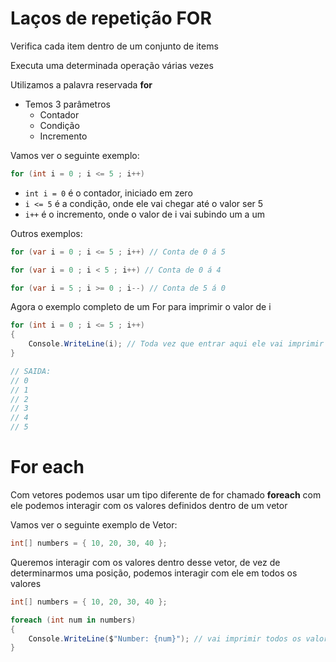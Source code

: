 # Laços de repetição FOR

Verifica cada item dentro de um conjunto de items

Executa uma determinada operação várias vezes

Utilizamos a palavra reservada __for__

- Temos 3 parâmetros
    - Contador
    - Condição
    - Incremento

Vamos ver o seguinte exemplo:

```csharp
for (int i = 0 ; i <= 5 ; i++)
```

- `int i = 0` é o contador, iniciado em zero
- `i <= 5` é a condição, onde ele vai chegar até o valor ser 5
- `i++` é o incremento, onde o valor de i vai subindo um a um

Outros exemplos:

```csharp
for (var i = 0 ; i <= 5 ; i++) // Conta de 0 á 5

for (var i = 0 ; i < 5 ; i++) // Conta de 0 á 4

for (var i = 5 ; i >= 0 ; i--) // Conta de 5 á 0
```

Agora o exemplo completo de um For para imprimir o valor de i

```csharp
for (int i = 0 ; i <= 5 ; i++)
{
    Console.WriteLine(i); // Toda vez que entrar aqui ele vai imprimir o i
}

// SAIDA: 
// 0
// 1
// 2
// 3
// 4
// 5
```

# For each

Com vetores podemos usar um tipo diferente de for chamado __foreach__ com ele podemos interagir com os valores definidos dentro de um vetor

Vamos ver o seguinte exemplo de Vetor:

```csharp
int[] numbers = { 10, 20, 30, 40 };
```

Queremos interagir com os valores dentro desse vetor, de vez de determinarmos uma posição, podemos interagir com ele em todos os valores

```csharp
int[] numbers = { 10, 20, 30, 40 };

foreach (int num in numbers)
{
    Console.WriteLine($"Number: {num}"); // vai imprimir todos os valores
}
```

